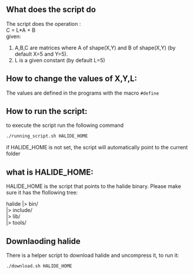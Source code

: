 ## What does the script do

The script does the operation :  
              C = L*A + B  
given: 
  1. A,B,C are matrices where A of shape(X,Y) and B of shape(X,Y) (by default X=5 and Y=5).  
  2. L is a given constant (by default L=5)

## How to change the values of X,Y,L:

The values are defined in the programs with the macro ``#define``  

## How to run the script:

to execute the script run the following command
```bash
./running_script.sh HALIDE_HOME
```

if HALIDE_HOME is not set, the script will automatically point to the current folder

## what is HALIDE_HOME:
HALIDE_HOME is the script that points to the halide binary.
Please make sure it has the flollowing tree:

halide
    |>  bin/  
    |>  include/  
    |>  lib/  
    |>  tools/  

## Downlaoding halide
There is a helper script to download halide and uncompress it, to run it:

```bash
./download.sh HALIDE_HOME
```